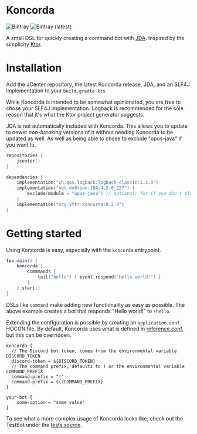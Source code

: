 # Koncorda

![Bintray](https://img.shields.io/bintray/v/yttrian/koncorda/koncorda?label=koncorda)
![Bintray (latest)](https://img.shields.io/bintray/dt/yttrian/koncorda/koncorda)

A small DSL for quickly creating a command bot with [JDA](https://github.com/DV8FromTheWorld/JDA).
Inspired by the simplicity [Ktor](https://github.com/ktorio/ktor).

# Installation

Add the JCenter repository, the latest Koncorda release, JDA, and an SLF4J implementation to your `build.gradle.kts`.

While Koncorda is intended to be somewhat opinionated, you are free to chose your SLF4J implementation.
Logback is recommended for the sole reason that it's what the Ktor project generator suggests.

JDA is not automatically included with Koncorda. This allows you to update to newer *non-breaking* versions of it 
without needing Koncorda to be updated as well. As well as being able to chose to exclude "opus-java" if you want to.

```kotlin
repositories {
    jcenter()
}

dependencies {
    implementation("ch.qos.logback:logback-classic:1.2.3")
    implementation("net.dv8tion:JDA:4.2.0_227") {
        exclude(module = "opus-java") // optional, for if you don't plan to use voice chat
    }
    implementation("org.yttr:koncorda:0.2.0")
}
```

# Getting started

Using Koncorda is easy, especially with the `koncorda` entrypoint.

```kotlin
fun main() {
    koncorda {
        commmands {
            tail("hello") { event.respond("Hello world!") }
        }
    }.start()
}
```

DSLs like `command` make adding new functionality as easy as possible. 
The above example creates a bot that responds "Hello world!" to `!hello`.

Extending the configuration is possible by creating an `application.conf` HOCON file. By default, Koncorda uses what
is defined in [reference.conf](koncorda/src/main/resources/reference.conf), but this can be overridden.

```hocon
koncorda {
  // The Discord bot token, comes from the environmental variable DISCORD_TOKEN
  discord-token = ${DISCORD_TOKEN}
  // The command prefix, defaults to ! or the environmental variable COMMAND_PREFIX
  command-prefix = "!"
  command-prefix = ${?COMMAND_PREFIX}
}

your-bot {
    some-option = "some value"
}
```

To see what a more complex usage of Koncorda looks like, check out the TestBot under the 
[tests source](koncorda/src/test).
